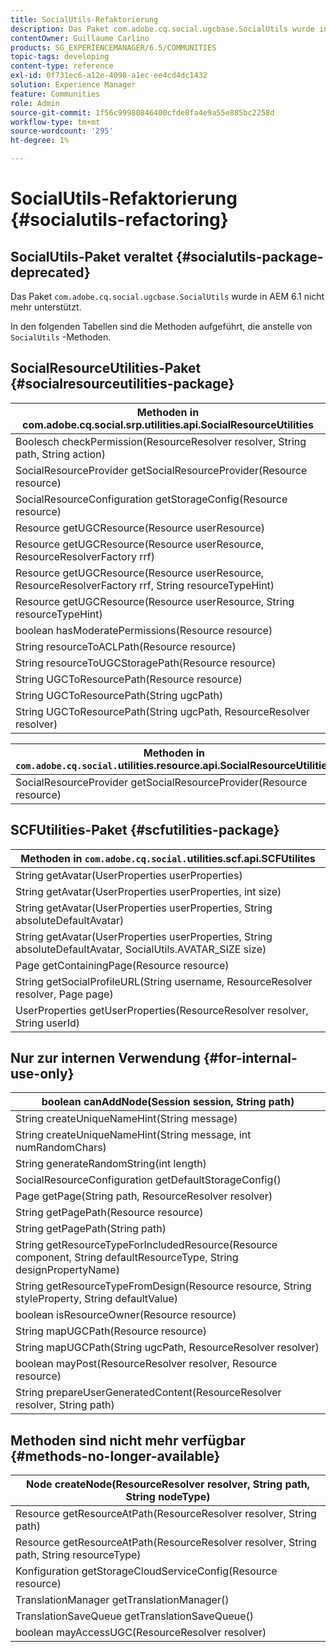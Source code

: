 ```yaml
---
title: SocialUtils-Refaktorierung
description: Das Paket com.adobe.cq.social.ugcbase.SocialUtils wurde in AEM 6.1 eingestellt
contentOwner: Guillaume Carlino
products: SG_EXPERIENCEMANAGER/6.5/COMMUNITIES
topic-tags: developing
content-type: reference
exl-id: 0f731ec6-a12e-4098-a1ec-ee4cd4dc1432
solution: Experience Manager
feature: Communities
role: Admin
source-git-commit: 1f56c99980846400cfde8fa4e9a55e885bc2258d
workflow-type: tm+mt
source-wordcount: '295'
ht-degree: 1%

---
```


# SocialUtils-Refaktorierung {#socialutils-refactoring}

## SocialUtils-Paket veraltet {#socialutils-package-deprecated}

Das Paket `com.adobe.cq.social.ugcbase.SocialUtils` wurde in AEM 6.1 nicht mehr unterstützt.

In den folgenden Tabellen sind die Methoden aufgeführt, die anstelle von `SocialUtils` -Methoden.

## SocialResourceUtilities-Paket  {#socialresourceutilities-package}

| Methoden in com.adobe.cq.social.srp.utilities.api.SocialResourceUtilities |
|---|
| Boolesch checkPermission(ResourceResolver resolver, String path, String action) |  |
| SocialResourceProvider getSocialResourceProvider(Resource resource) |  |
| SocialResourceConfiguration getStorageConfig(Resource resource) |  |
| Resource getUGCResource(Resource userResource) |  |
| Resource getUGCResource(Resource userResource, ResourceResolverFactory rrf) | Neu |
| Resource getUGCResource(Resource userResource, ResourceResolverFactory rrf, String resourceTypeHint) | Neu |
| Resource getUGCResource(Resource userResource, String resourceTypeHint) |  |
| boolean hasModeratePermissions(Resource resource) |  |
| String resourceToACLPath(Resource resource) |  |
| String resourceToUGCStoragePath(Resource resource) | ersetzt String resourceToUGCPath(Resource resource) |
| String UGCToResourcePath(Resource resource) |  |
| String UGCToResourcePath(String ugcPath) | Methodenunterschrift geändert |
| String UGCToResourcePath(String ugcPath, ResourceResolver resolver) | Neu |

| Methoden in `com.adobe.cq.social.`utilities.resource.api.SocialResourceUtilities |
|---|
| SocialResourceProvider getSocialResourceProvider(Resource resource) | ersetzt SocialResourceProvider getConficonfiguredProvider(Resource resource) |

## SCFUtilities-Paket {#scfutilities-package}

| Methoden in `com.adobe.cq.social.`utilities.scf.api.SCFUtilites |
|---|
| String getAvatar(UserProperties userProperties) |
| String getAvatar(UserProperties userProperties, int size) |
| String getAvatar(UserProperties userProperties, String absoluteDefaultAvatar) |
| String getAvatar(UserProperties userProperties, String absoluteDefaultAvatar, SocialUtils.AVATAR_SIZE size) |
| Page getContainingPage(Resource resource) |
| String getSocialProfileURL(String username, ResourceResolver resolver, Page page) |
| UserProperties getUserProperties(ResourceResolver resolver, String userId) |

## Nur zur internen Verwendung {#for-internal-use-only}

| boolean canAddNode(Session session, String path) |
|---|
| String createUniqueNameHint(String message) |
| String createUniqueNameHint(String message, int numRandomChars) |
| String generateRandomString(int length) |
| SocialResourceConfiguration getDefaultStorageConfig() |
| Page getPage(String path, ResourceResolver resolver) |
| String getPagePath(Resource resource) |
| String getPagePath(String path) |
| String getResourceTypeForIncludedResource(Resource component, String defaultResourceType, String designPropertyName) |
| String getResourceTypeFromDesign(Resource resource, String styleProperty, String defaultValue) |
| boolean isResourceOwner(Resource resource) |
| String mapUGCPath(Resource resource) |
| String mapUGCPath(String ugcPath, ResourceResolver resolver) |
| boolean mayPost(ResourceResolver resolver, Resource resource) |
| String prepareUserGeneratedContent(ResourceResolver resolver, String path) |

## Methoden sind nicht mehr verfügbar {#methods-no-longer-available}

| Node createNode(ResourceResolver resolver, String path, String nodeType) |
|---|
| Resource getResourceAtPath(ResourceResolver resolver, String path) |
| Resource getResourceAtPath(ResourceResolver resolver, String path, String resourceType) |
| Konfiguration getStorageCloudServiceConfig(Resource resource) |
| TranslationManager getTranslationManager() |
| TranslationSaveQueue getTranslationSaveQueue() |
| boolean mayAccessUGC(ResourceResolver resolver) |
